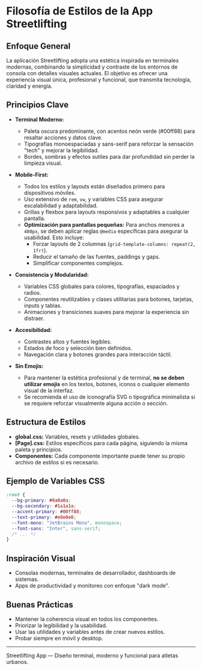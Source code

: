 # Filosofía de Estilos de la App Streetlifting

## Enfoque General

La aplicación Streetlifting adopta una estética inspirada en terminales modernas, combinando la simplicidad y contraste de los entornos de consola con detalles visuales actuales. El objetivo es ofrecer una experiencia visual única, profesional y funcional, que transmita tecnología, claridad y energía.

## Principios Clave

- **Terminal Moderno:**

  - Paleta oscura predominante, con acentos neón verde (#00ff88) para resaltar acciones y datos clave.
  - Tipografías monoespaciadas y sans-serif para reforzar la sensación "tech" y mejorar la legibilidad.
  - Bordes, sombras y efectos sutiles para dar profundidad sin perder la limpieza visual.

- **Mobile-First:**

  - Todos los estilos y layouts están diseñados primero para dispositivos móviles.
  - Uso extensivo de `rem`, `vw`, y variables CSS para asegurar escalabilidad y adaptabilidad.
  - Grillas y flexbox para layouts responsivos y adaptables a cualquier pantalla.
  - **Optimización para pantallas pequeñas:** Para anchos menores a `480px`, se deben aplicar reglas `@media` específicas para asegurar la usabilidad. Esto incluye:
    - Forzar layouts de 2 columnas (`grid-template-columns: repeat(2, 1fr)`).
    - Reducir el tamaño de las fuentes, paddings y gaps.
    - Simplificar componentes complejos.

- **Consistencia y Modularidad:**

  - Variables CSS globales para colores, tipografías, espaciados y radios.
  - Componentes reutilizables y clases utilitarias para botones, tarjetas, inputs y tablas.
  - Animaciones y transiciones suaves para mejorar la experiencia sin distraer.

- **Accesibilidad:**

  - Contrastes altos y fuentes legibles.
  - Estados de foco y selección bien definidos.
  - Navegación clara y botones grandes para interacción táctil.

- **Sin Emojis:**
  - Para mantener la estética profesional y de terminal, **no se deben utilizar emojis** en los textos, botones, iconos o cualquier elemento visual de la interfaz.
  - Se recomienda el uso de iconografía SVG o tipográfica minimalista si se requiere reforzar visualmente alguna acción o sección.

## Estructura de Estilos

- **global.css:** Variables, resets y utilidades globales.
- **[Page].css:** Estilos específicos para cada página, siguiendo la misma paleta y principios.
- **Componentes:** Cada componente importante puede tener su propio archivo de estilos si es necesario.

## Ejemplo de Variables CSS

```css
:root {
  --bg-primary: #0a0a0a;
  --bg-secondary: #1a1a1a;
  --accent-primary: #00ff88;
  --text-primary: #e0e0e0;
  --font-mono: "JetBrains Mono", monospace;
  --font-sans: "Inter", sans-serif;
  /* ... */
}
```

## Inspiración Visual

- Consolas modernas, terminales de desarrollador, dashboards de sistemas.
- Apps de productividad y monitoreo con enfoque "dark mode".

## Buenas Prácticas

- Mantener la coherencia visual en todos los componentes.
- Priorizar la legibilidad y la usabilidad.
- Usar las utilidades y variables antes de crear nuevos estilos.
- Probar siempre en móvil y desktop.

---

Streetlifting App — Diseño terminal, moderno y funcional para atletas urbanos.
